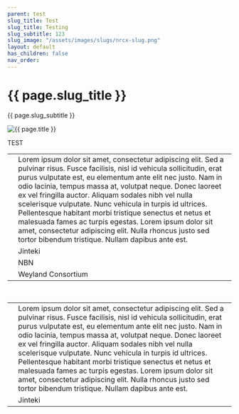 ```yaml
---
parent: test
slug_title: Test
slug_title: Testing
slug_subtitle: 123
slug_image: "/assets/images/slugs/nrcx-slug.png"
layout: default
has_children: false
nav_order:
---
```

<div class="slug unified-background">
    <div class="slug-left">
        <h1 class="page-slug_title">{{ page.slug_title }}</h1>
        <p class="page-slug_subtitle">{{ page.slug_subtitle }}</p>
    </div>
    <div class="slug-right">
        <img src="{{ page.slug_image | relative_url }}" alt="{{ page.title }}" />
    </div>
</div>

<span class="text-grey-dk-000 fs-9 fw-700">TEST</span>

<div class="table-wrap-wide">
  <table class="sml-table-wide">
    <tr>
      <td><span class="nric-blue haas"></span></td>
      <td>Lorem ipsum dolor sit amet, consectetur adipiscing elit. Sed a pulvinar risus. Fusce facilisis, nisl id vehicula sollicitudin, erat purus vulputate est, eu elementum ante elit nec justo. Nam in odio lacinia, tempus massa at, volutpat neque. Donec laoreet ex vel fringilla auctor. Aliquam sodales nibh vel nulla scelerisque vulputate. Nunc vehicula in turpis id ultrices. Pellentesque habitant morbi tristique senectus et netus et malesuada fames ac turpis egestas. Lorem ipsum dolor sit amet, consectetur adipiscing elit. Nulla rhoncus justo sed tortor bibendum tristique. Nullam dapibus ante est. </td>
    </tr>
    <tr>
      <td><span class="nric-blue jinteki"></span></td>
      <td>Jinteki</td>
    </tr>
    <tr>
      <td><span class="nric-blue nbn"></span></td>
      <td>NBN</td>
    </tr>
    <tr>
      <td><span class="nric-blue weyland"></span></td>
      <td>Weyland Consortium</td>
    </tr>
  </table>
</div>

<br>

  <table>
    <tr>
      <td><span class="nric-blue haas"></span></td>
      <td>Lorem ipsum dolor sit amet, consectetur adipiscing elit. Sed a pulvinar risus. Fusce facilisis, nisl id vehicula sollicitudin, erat purus vulputate est, eu elementum ante elit nec justo. Nam in odio lacinia, tempus massa at, volutpat neque. Donec laoreet ex vel fringilla auctor. Aliquam sodales nibh vel nulla scelerisque vulputate. Nunc vehicula in turpis id ultrices. Pellentesque habitant morbi tristique senectus et netus et malesuada fames ac turpis egestas. Lorem ipsum dolor sit amet, consectetur adipiscing elit. Nulla rhoncus justo sed tortor bibendum tristique. Nullam dapibus ante est. </td>
    </tr>
    <tr>
      <td><span class="nric-blue jinteki"></span></td>
      <td>Jinteki</td>
    </tr>
      </table>
